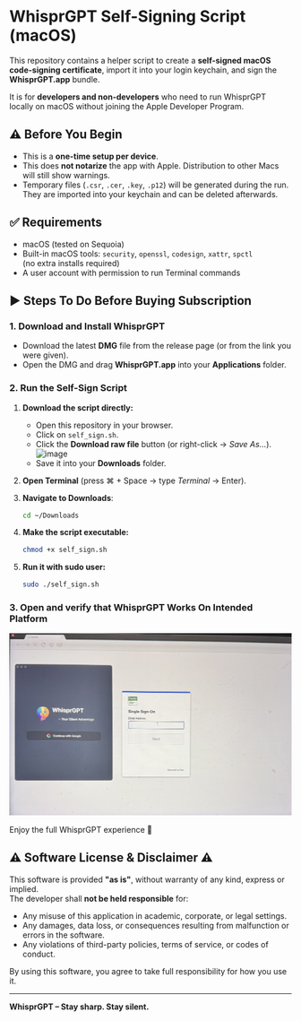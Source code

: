 # WhisprGPT Self-Signing Script (macOS)

This repository contains a helper script to create a **self-signed macOS code-signing certificate**, import it into your login keychain, and sign the **WhisprGPT.app** bundle.  

It is for **developers and non-developers** who need to run WhisprGPT locally on macOS without joining the Apple Developer Program.


## ⚠️ Before You Begin
- This is a **one-time setup per device**.
- This does **not notarize** the app with Apple. Distribution to other Macs will still show warnings.
- Temporary files (`.csr`, `.cer`, `.key`, `.p12`) will be generated during the run. They are imported into your keychain and can be deleted afterwards.


## ✅ Requirements
- macOS (tested on Sequoia)
- Built-in macOS tools: `security`, `openssl`, `codesign`, `xattr`, `spctl`  
  (no extra installs required)
- A user account with permission to run Terminal commands

## ▶️ Steps To Do Before Buying Subscription

### 1. Download and Install WhisprGPT
- Download the latest **DMG** file from the release page (or from the link you were given).  
- Open the DMG and drag **WhisprGPT.app** into your **Applications** folder.

### 2. Run the Self-Sign Script

1. **Download the script directly:**
   - Open this repository in your browser.  
   - Click on `self_sign.sh`.  
   - Click the **Download raw file** button (or right-click → *Save As…*).
     <img width="1938" height="352" alt="image" src="https://github.com/user-attachments/assets/bf3c801b-272d-43b7-8bec-00fc8fa252cb" />
   - Save it into your **Downloads** folder.

2. **Open Terminal** (press ⌘ + Space → type *Terminal* → Enter).

3. **Navigate to Downloads**:
   ```bash
   cd ~/Downloads
   ```
4. **Make the script executable:**
   ```bash
   chmod +x self_sign.sh
   ```
5. **Run it with sudo user:**
   ```bash
   sudo ./self_sign.sh
   ```

### 3. Open and verify that WhisprGPT Works On Intended Platform
![Verify Works On Platform](verify.jpeg)

  Enjoy the full WhisprGPT experience 🚀

## ⚠️ Software License & Disclaimer ⚠️

This software is provided **"as is"**, without warranty of any kind, express or implied.  
The developer shall **not be held responsible** for:

- Any misuse of this application in academic, corporate, or legal settings.  
- Any damages, data loss, or consequences resulting from malfunction or errors in the software.  
- Any violations of third-party policies, terms of service, or codes of conduct.

By using this software, you agree to take full responsibility for how you use it.

---

**WhisprGPT – Stay sharp. Stay silent.**
